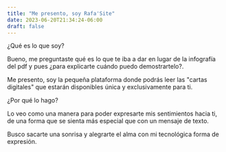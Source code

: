 ```yaml
---
title: "Me presento, soy Rafa'Site"
date: 2023-06-20T21:34:24-06:00
draft: false
---
```


¿Qué es lo que soy?

Bueno, me preguntaste qué es lo que te iba a dar en lugar de la infografía del pdf y pues ¿para explicarte cuándo puedo demostrartelo?.

Me presento, soy la pequeña plataforma donde podrás leer las "cartas digitales" que estarán disponibles única y exclusivamente para ti.


¿Por qué lo hago?

Lo veo como una manera para poder expresarte mis sentimientos hacia ti, de una forma que se sienta más especial que con un mensaje de texto.

Busco sacarte una sonrisa y alegrarte el alma con mi tecnológica forma de expresión.


